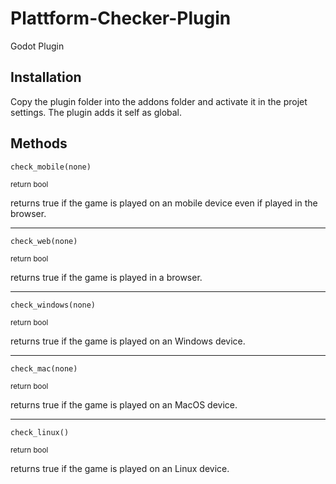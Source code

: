 # Plattform-Checker-Plugin
Godot Plugin

## Installation
Copy the plugin folder into the addons folder and activate it in the projet settings.
The plugin adds it self as global. 

## Methods
    check_mobile(none)
<sub>return bool</sub>

returns true if the game is played on an mobile device even if played in the browser.

---

    check_web(none)
<sub>return bool</sub>

returns true if the game is played in a browser.

---

    check_windows(none)
<sub>return bool</sub>

returns true if the game is played on an Windows device.

---

    check_mac(none)
<sub>return bool</sub>

returns true if the game is played on an MacOS device.

---

    check_linux()
<sub>return bool</sub>

returns true if the game is played on an Linux device.
